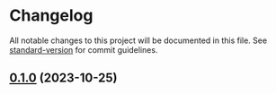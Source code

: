 # Changelog

All notable changes to this project will be documented in this file. See [standard-version](https://github.com/conventional-changelog/standard-version) for commit guidelines.

## [0.1.0](https://github.com/taehunlim/react-diagram/compare/v0.0.0...v0.1.0) (2023-10-25)
